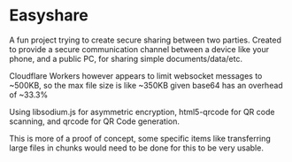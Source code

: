 # Easyshare

A fun project trying to create secure sharing between two parties. Created to provide a secure communication channel between a device like your phone, and a public PC, for sharing simple documents/data/etc.

Cloudflare Workers however appears to limit websocket messages to ~500KB, so the max file size is like ~350KB given base64 has an overhead of ~33.3%

Using libsodium.js for asymmetric encryption, html5-qrcode for QR code scanning, and qrcode for QR Code generation.

This is more of a proof of concept, some specific items like transferring large files in chunks would need to be done for this to be very usable.